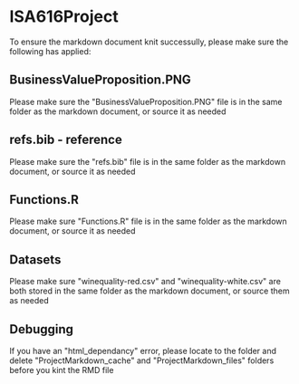 # ISA616Project
To ensure the markdown document knit successully, please make sure the following has applied: 

## BusinessValueProposition.PNG
Please make sure the "BusinessValueProposition.PNG" file is in the same folder as the markdown document, or source it as needed

## refs.bib - reference
Please make sure the "refs.bib" file is in the same folder as the markdown document, or source it as needed

## Functions.R
Please make sure "Functions.R" file is in the same folder as the markdown document, or source it as needed

## Datasets
Please make sure "winequality-red.csv" and "winequality-white.csv" are both stored in the same folder as the markdown document, or source them as needed

## Debugging
If you have an "html_dependancy" error, please locate to the folder and delete "ProjectMarkdown_cache" and "ProjectMarkdown_files" folders before you kint the RMD file
